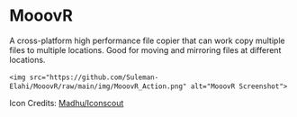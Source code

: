 # MooovR
A cross-platform high performance file copier that can work copy multiple files to multiple locations. Good for moving and mirroring files at different locations.

<p align="center">

    <img src="https://github.com/Suleman-Elahi/MooovR/raw/main/img/MooovR_Action.png" alt="MooovR Screenshot">
</p>

Icon Credits: <a href="https://iconscout.com/icon/copy-5682417">Madhu/Iconscout</a>


